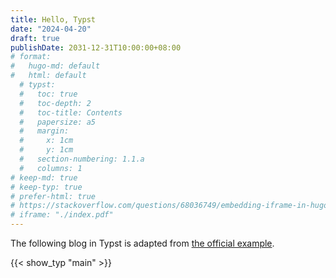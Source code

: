 ```yaml
---
title: Hello, Typst
date: "2024-04-20"
draft: true
publishDate: 2031-12-31T10:00:00+08:00
# format:
#   hugo-md: default
#   html: default
  # typst:
  #   toc: true
  #   toc-depth: 2
  #   toc-title: Contents
  #   papersize: a5
  #   margin:
  #     x: 1cm
  #     y: 1cm
  #   section-numbering: 1.1.a
  #   columns: 1
# keep-md: true
# keep-typ: true
# prefer-html: true
# https://stackoverflow.com/questions/68036749/embedding-iframe-in-hugo-site
# iframe: "./index.pdf"
---
```


The following blog in Typst is adapted from [the official example](https://github.com/typst/typst?tab=readme-ov-file#example).

<!--more-->

{{< show_typ "main" >}}
